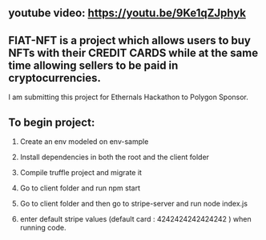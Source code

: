 ## youtube video: https://youtu.be/9Ke1qZJphyk

## FIAT-NFT is a project which allows users to buy NFTs with their CREDIT CARDS while at the same time allowing sellers to be paid in cryptocurrencies.
I am submitting this project for Ethernals Hackathon to Polygon Sponsor.

## To begin project:

1. Create an env modeled on env-sample

2. Install dependencies in both the root and the client folder

3. Compile truffle project and migrate it

4. Go to client folder and run npm start

5. Go to client folder and then go to stripe-server and run node index.js

6. enter default stripe values (default card : 4242424242424242 ) when running code.
